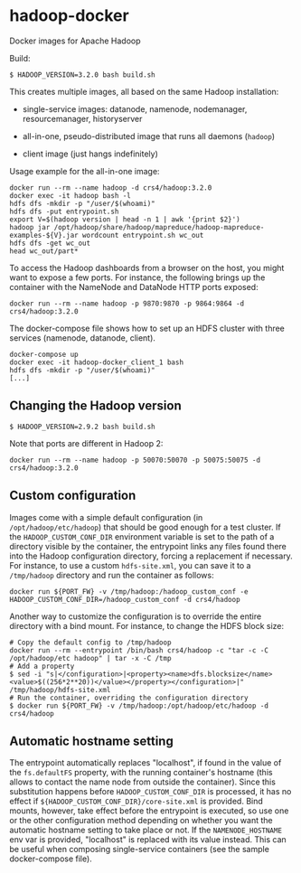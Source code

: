 # hadoop-docker
Docker images for Apache Hadoop

Build:

```
$ HADOOP_VERSION=3.2.0 bash build.sh
```

This creates multiple images, all based on the same Hadoop installation:

 - single-service images: datanode, namenode, nodemanager, resourcemanager,
   historyserver

 - all-in-one, pseudo-distributed image that runs all daemons (`hadoop`)

 - client image (just hangs indefinitely)

Usage example for the all-in-one image:

```
docker run --rm --name hadoop -d crs4/hadoop:3.2.0
docker exec -it hadoop bash -l
hdfs dfs -mkdir -p "/user/$(whoami)"
hdfs dfs -put entrypoint.sh
export V=$(hadoop version | head -n 1 | awk '{print $2}')
hadoop jar /opt/hadoop/share/hadoop/mapreduce/hadoop-mapreduce-examples-${V}.jar wordcount entrypoint.sh wc_out
hdfs dfs -get wc_out
head wc_out/part*
```

To access the Hadoop dashboards from a browser on the host, you might want to
expose a few ports. For instance, the following brings up the container with
the NameNode and DataNode HTTP ports exposed:

```
docker run --rm --name hadoop -p 9870:9870 -p 9864:9864 -d crs4/hadoop:3.2.0
```

The docker-compose file shows how to set up an HDFS cluster with three
services (namenode, datanode, client).

```
docker-compose up
docker exec -it hadoop-docker_client_1 bash
hdfs dfs -mkdir -p "/user/$(whoami)"
[...]
```

## Changing the Hadoop version

```
$ HADOOP_VERSION=2.9.2 bash build.sh
```

Note that ports are different in Hadoop 2:

```
docker run --rm --name hadoop -p 50070:50070 -p 50075:50075 -d crs4/hadoop:3.2.0
```

## Custom configuration

Images come with a simple default configuration (in `/opt/hadoop/etc/hadoop`)
that should be good enough for a test cluster. If the `HADOOP_CUSTOM_CONF_DIR`
environment variable is set to the path of a directory visible by the
container, the entrypoint links any files found there into the Hadoop
configuration directory, forcing a replacement if necessary. For instance, to
use a custom `hdfs-site.xml`, you can save it to a `/tmp/hadoop` directory and
run the container as follows:

```
docker run ${PORT_FW} -v /tmp/hadoop:/hadoop_custom_conf -e HADOOP_CUSTOM_CONF_DIR=/hadoop_custom_conf -d crs4/hadoop
```

Another way to customize the configuration is to override the entire directory
with a bind mount. For instance, to change the HDFS block size:

```
# Copy the default config to /tmp/hadoop
docker run --rm --entrypoint /bin/bash crs4/hadoop -c "tar -c -C /opt/hadoop/etc hadoop" | tar -x -C /tmp
# Add a property
$ sed -i "s|</configuration>|<property><name>dfs.blocksize</name><value>$((256*2**20))</value></property></configuration>|" /tmp/hadoop/hdfs-site.xml
# Run the container, overriding the configuration directory
$ docker run ${PORT_FW} -v /tmp/hadoop:/opt/hadoop/etc/hadoop -d crs4/hadoop
```

## Automatic hostname setting

The entrypoint automatically replaces "localhost", if found in the value of
the `fs.defaultFS` property, with the running container's hostname (this
allows to contact the name node from outside the container). Since this
substitution happens before `HADOOP_CUSTOM_CONF_DIR` is processed, it has no
effect if `${HADOOP_CUSTOM_CONF_DIR}/core-site.xml` is provided. Bind mounts,
however, take effect before the entrypoint is executed, so use one or the
other configuration method depending on whether you want the automatic
hostname setting to take place or not. If the `NAMENODE_HOSTNAME` env var is
provided, "localhost" is replaced with its value instead. This can be useful
when composing single-service containers (see the sample docker-compose file).
